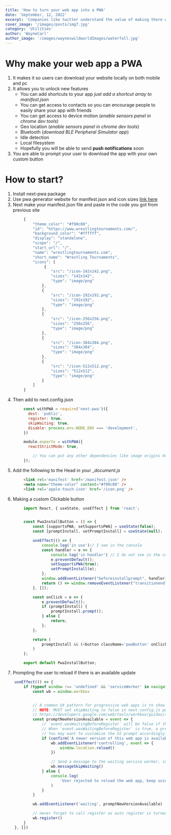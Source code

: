 ```yaml
---
title: 'How to turn your web app into a PWA'
date: 'September, 12, 2022'
excerpt: 'Companies like twitter understand the value of making there website a pwa learn more about this topic here'
cover_image: '/images/posts/img7.jpg'
category: 'Utilities'
author: 'WayneCarl'
author_image: '/images/wayneswildworldImages/waterfall.jpg'
---
```


# Why make your web app a PWA
1. It makes it so users can download your website locally on both mobile and pc
2. It allows you to unlock new features
    - You can add shortcuts to your app *just add a shortcut array to manifest.json*
    - You can get access to contacts so you can encourage people to easily share your app with friends
    - You can get access to device motion (*enable sensors panel in chrome dev tools*)
    - Geo location (*enable sensors panel in chrome dev tools*)
    - Bluetooth (*download BLE Peripheral Simulator app*)
    - Idle detection
    - Local filesystem
    - Hopefully you will be able to send **push notifications** soon
3. You are able to prompt your user to download the app with your own custom button

# How to start?
1. Install next-pwa package
2. Use pwa generator website for manifest.json and icon sizes [link here](https://www.simicart.com/manifest-generator.html/)
3. Next make your manifest.json file and paste in the code you got from previous site
```javascript
        {
            "theme_color": "#f90c08",
            "id": "https://www.wrestlingtournaments.com/",
            "background_color": "#ffffff",
            "display": "standalone",
            "scope": "/",
            "start_url": "/",
            "name": "wrestlingtournaments.com",
            "short_name": "Wrestling Tournaments",
            "icons": [
                 {
                    "src": "/icon-142x142.png",
                    "sizes": "142x142",
                    "type": "image/png"
                }, 
                {
                    "src": "/icon-192x192.png",
                    "sizes": "192x192",
                    "type": "image/png"
                },
                {
                    "src": "/icon-256x256.png",
                    "sizes": "256x256",
                    "type": "image/png"
                },
                {
                    "src": "/icon-384x384.png",
                    "sizes": "384x384",
                    "type": "image/png"
                },
                {
                    "src": "/icon-512x512.png",
                    "sizes": "512x512",
                    "type": "image/png"
                }
            ]
        }
```
4. Then add to next.config.json
```javascript
        const withPWA = require('next-pwa')({
          dest: 'public',
          register: true,
          skipWaiting: true,
          disable: process.env.NODE_ENV === 'development',
        })

        module.exports = withPWA({
          reactStrictMode: true,

            // You can put any other dependencies like image origins here
        });
```
5. Add the following to the Head in your *_document.js*
```html
        <link rel='manifest' href='/manifest.json' />
        <meta name="theme-color" content="#f90c08" />
        <link rel='apple-touch-icon' href='/icon.png' />
```
6. Making a custom Clickable button
```javascript
        import React, { useState, useEffect } from 'react';


        const PwaInstallButton = () => {
            const [supportsPWA, setSupportsPWA] = useState(false);
            const [promptInstall, setPromptInstall] = useState(null);

            useEffect(() => {
                console.log('in use')// I see in the console
                const handler = e => {
                    console.log('in handler') // I do not see in the console
                    e.preventDefault();
                    setSupportsPWA(true);
                    setPromptInstall(e);
                };
                window.addEventListener("beforeinstallprompt", handler);
                return () => window.removeEventListener("transitionend", handler);
            }, []);

            const onClick = e => {
                e.preventDefault();
                if (promptInstall) {
                    promptInstall.prompt();
                } else {
                    return;
                };
            };

            return (
                promptInstall && (<button className='pwaButton' onClick={(e) => onClick(e)}>Install Our App</button>)
            )
        };

        export default PwaInstallButton;
```
7. Prompting the user to reload if there is an available update
```javascript
    useEffect(() => {
        if (typeof window !== 'undefined' && 'serviceWorker' in navigator && window.workbox !== undefined) {
            const wb = window.workbox


            // A common UX pattern for progressive web apps is to show a banner when a service worker has updated and waiting to install.
            // NOTE: MUST set skipWaiting to false in next.config.js pwa object
            // https://developers.google.com/web/tools/workbox/guides/advanced-recipes#offer_a_page_reload_for_users
            const promptNewVersionAvailable = event => {
                // `event.wasWaitingBeforeRegister` will be false if this is the first time the updated service worker is waiting.
                // When `event.wasWaitingBeforeRegister` is true, a previously updated service worker is still waiting.
                // You may want to customize the UI prompt accordingly.
                if (confirm('A newer version of this web app is available, reload to update?')) {
                    wb.addEventListener('controlling', event => {
                        window.location.reload()
                    })

                    // Send a message to the waiting service worker, instructing it to activate.
                    wb.messageSkipWaiting()
                } else {
                    console.log(
                        'User rejected to reload the web app, keep using old version. New version will be automatically load when user open the app next time.'
                    )
                }
            }

            wb.addEventListener('waiting', promptNewVersionAvailable)

            // never forget to call register as auto register is turned off in next.config.js
            wb.register()
        }
    }, [])
```